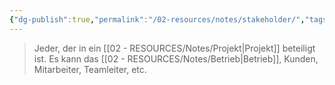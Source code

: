 ```yaml
---
{"dg-publish":true,"permalink":"/02-resources/notes/stakeholder/","tags":["projektmanagement"],"noteIcon":"","updated":"2024-06-16T00:12:46.564+02:00"}
---
```


> Jeder, der in ein [[02 - RESOURCES/Notes/Projekt\|Projekt]] beteiligt ist. Es kann das [[02 - RESOURCES/Notes/Betrieb\|Betrieb]], Kunden, Mitarbeiter, Teamleiter, etc.